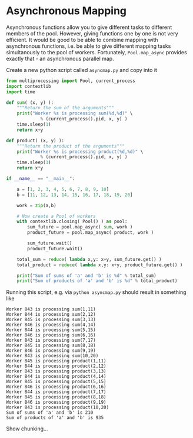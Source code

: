 # Asynchronous Mapping

Asynchronous functions allow you to give different tasks to
different members of the pool. However, giving functions one
by one is not very efficient. It would be good to be able
to combine mapping with asynchronous functions, i.e. be able
to give different mapping tasks simultanously to the pool
of workers. Fortunately, `Pool.map_async` provides exactly that - 
an asynchronous parallel map.

Create a new python script called `asyncmap.py` and copy into it

```python
from multiprocessing import Pool, current_process
import contextlib
import time

def sum( (x, y) ):
    """Return the sum of the arguments"""
    print("Worker %s is processing sum(%d,%d)" \
             % (current_process().pid, x, y) )
    time.sleep(1)
    return x+y

def product( (x, y) ):
    """Return the product of the arguments"""
    print("Worker %s is processing product(%d,%d)" \
             % (current_process().pid, x, y) )
    time.sleep(1)
    return x*y

if __name__ == "__main__":

    a = [1, 2, 3, 4, 5, 6, 7, 8, 9, 10]
    b = [11, 12, 13, 14, 15, 16, 17, 18, 19, 20]

    work = zip(a,b)

    # Now create a Pool of workers
    with contextlib.closing( Pool() ) as pool:
        sum_future = pool.map_async( sum, work )
        product_future = pool.map_async( product, work )

        sum_future.wait()
        product_future.wait()

    total_sum = reduce( lambda x,y: x+y, sum_future.get() )
    total_product = reduce( lambda x,y: x+y, product_future.get() )

    print("Sum of sums of 'a' and 'b' is %d" % total_sum)
    print("Sum of products of 'a' and 'b' is %d" % total_product)
```

Running this script, e.g. via `python asyncmap.py` should result
in something like

```
Worker 843 is processing sum(1,11)
Worker 844 is processing sum(2,12)
Worker 845 is processing sum(3,13)
Worker 846 is processing sum(4,14)
Worker 844 is processing sum(5,15)
Worker 846 is processing sum(6,16)
Worker 843 is processing sum(7,17)
Worker 845 is processing sum(8,18)
Worker 846 is processing sum(9,19)
Worker 843 is processing sum(10,20)
Worker 845 is processing product(1,11)
Worker 844 is processing product(2,12)
Worker 843 is processing product(3,13)
Worker 844 is processing product(4,14)
Worker 845 is processing product(5,15)
Worker 846 is processing product(6,16)
Worker 844 is processing product(7,17)
Worker 845 is processing product(8,18)
Worker 846 is processing product(9,19)
Worker 843 is processing product(10,20)
Sum of sums of 'a' and 'b' is 210
Sum of products of 'a' and 'b' is 935
```

Show chunking...

